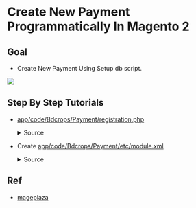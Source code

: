 #  Create New Payment Programmatically In Magento 2


## Goal
- Create New Payment Using Setup db script.

![](docs/attributeSet.png)


## Step By Step Tutorials

- [app/code/Bdcrops/Payment/registration.php](registration.php)

    <details><summary>Source</summary>

      ```
      <?php
          \Magento\Framework\Component\ComponentRegistrar::register(
              \Magento\Framework\Component\ComponentRegistrar::MODULE,
              'Bdcrops_Payment',
              __DIR__
          );
      ```
    </details>


- Create [app/code/Bdcrops/Payment/etc/module.xml](etc/module.xml)

  <details><summary>Source</summary>

      ```
      <?xml version="1.0"?>
      <config xmlns:xsi="http://www.w3.org/2001/XMLSchema-instance" xsi:noNamespaceSchemaLocation="urn:magento:framework:Module/etc/module.xsd">
      <module name="Bdcrops_Payment" setup_version="1.0.0"/>
      </config>

      ```
  </details>



## Ref

- [mageplaza](https://www.mageplaza.com/devdocs/magento-2-create-payment-method/)
